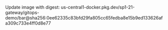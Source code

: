 Update image with digest: us-central1-docker.pkg.dev/sp1-21-gateway/gitops-demo/bar@sha256:0ee62335c83bfd29fa805cc65fedba8e15b9ed133626afa309c733e4ff0d8e77 
